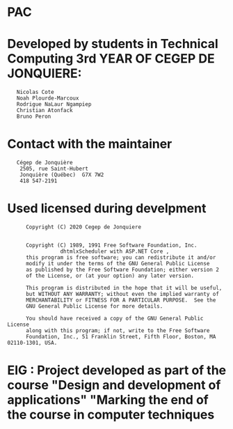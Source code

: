 # PAC

# Developed by students in Technical Computing 3rd YEAR OF CEGEP DE JONQUIERE:
       Nicolas Cote
       Noah Plourde-Marcoux
       Rodrigue NaLaur Ngampiep
       Christian Atonfack 
       Bruno Peron
      

# Contact with the maintainer
       Cégep de Jonquière
        2505, rue Saint-Hubert
        Jonquière (Québec)  G7X 7W2
        418 547-2191

# Used licensed during develpment
          Copyright (C) 2020 Cegep de Jonquiere
            
            
          Copyright (C) 1989, 1991 Free Software Foundation, Inc.  
                     dhtmlxScheduler with ASP.NET Core ,
          this program is free software; you can redistribute it and/or
          modify it under the terms of the GNU General Public License
          as published by the Free Software Foundation; either version 2
          of the License, or (at your option) any later version.

          This program is distributed in the hope that it will be useful,
          but WITHOUT ANY WARRANTY; without even the implied warranty of
          MERCHANTABILITY or FITNESS FOR A PARTICULAR PURPOSE.  See the
          GNU General Public License for more details.

          You should have received a copy of the GNU General Public License
          along with this program; if not, write to the Free Software
          Foundation, Inc., 51 Franklin Street, Fifth Floor, Boston, MA  02110-1301, USA.
      

# EIG : Project developed as part of the course "Design and development of applications" "Marking the end of the course in computer techniques
